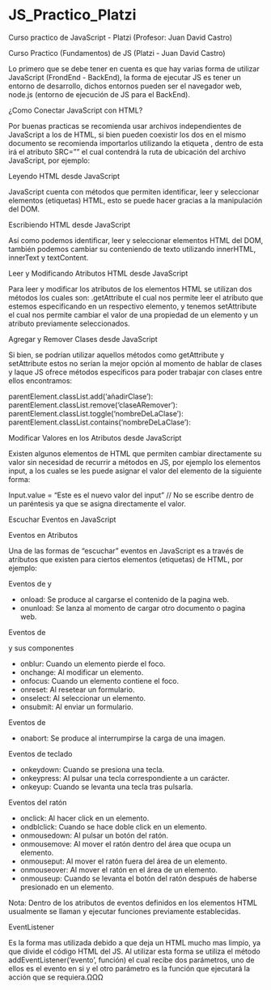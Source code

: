 # JS_Practico_Platzi
Curso practico de JavaScript - Platzi (Profesor: Juan David Castro)

Curso Practico (Fundamentos) de JS (Platzi - Juan David Castro)

Lo primero que se debe tener en cuenta es que hay varias forma de utilizar JavaScript (FrondEnd - BackEnd), la forma de ejecutar JS es tener un entorno de desarrollo, dichos entornos pueden ser el navegador web, node.js (entorno de ejecución de JS para el BackEnd). 

¿Como Conectar JavaScript con HTML? 

Por buenas practicas se recomienda usar archivos independientes de JavaScript a los de HTML, si bien pueden coexistir los dos en el mismo documento se recomienda importarlos utilizando la etiqueta <script></script>, dentro de esta irá el atributo SRC=”” el cual contendrá la ruta de ubicación del archivo JavaScript, por ejemplo: 

<script src=“./ruta_de_ubicación_archivo_javascript”></script>

Leyendo HTML desde JavaScript

JavaScript cuenta con métodos que permiten identificar, leer y seleccionar elementos (etiquetas) HTML, esto se puede hacer gracias a la manipulación del DOM. 

Escribiendo HTML desde JavaScript

Así como podemos identificar, leer y seleccionar elementos HTML del DOM, también podemos cambiar su conteniendo de texto utilizando innerHTML, innerText y textContent.

Leer y Modificando Atributos HTML desde JavaScript

Para leer y modificar los atributos de los elementos HTML se utilizan dos métodos los cuales son: .getAttribute el cual nos permite leer el atributo que estemos especificando en un respectivo elemento, y tenemos setAttribute el cual nos permite cambiar el valor de una propiedad de un elemento y un atributo previamente seleccionados.

Agregar y Remover Clases desde JavaScript

Si bien, se podrían utilizar aquellos métodos como getAttribute y setAttribute estos no serían la mejor opción al momento de hablar de clases y laque JS ofrece métodos específicos para poder trabajar con clases entre ellos encontramos:

parentElement.classList.add(‘añadirClase’):
parentElement.classList.remove(‘claseARemover’):
parentElement.classList.toggle(‘nombreDeLaClase’):
parentElement.classList.contains(‘nombreDeLaClase’):

Modificar Valores en los Atributos desde JavaScript

Existen algunos elementos de HTML que permiten cambiar directamente su valor sin necesidad de recurrir a métodos en JS, por ejemplo los elementos input, a los cuales se les puede asignar el valor del elemento de la siguiente forma:

Input.value = “Este es el nuevo valor del input” // No se escribe dentro de un paréntesis ya que se asigna directamente el valor.

Escuchar Eventos en JavaScript

Eventos en Atributos

Una de las formas de “escuchar” eventos en JavaScript es a través de atributos que existen para ciertos elementos (etiquetas) de HTML, por ejemplo:

Eventos de <body> y <frameset>

* onload: Se produce al cargarse el contenido de la pagina web.
* onunload: Se lanza al momento de cargar otro documento o pagina web.

Eventos de <form> y sus componentes

* onblur: Cuando un elemento pierde el foco.
* onchange: Al modificar un elemento.
* onfocus: Cuando un elemento contiene el foco.
* onreset: Al resetear un formulario.
* onselect: Al seleccionar un elemento.
* onsubmit: Al enviar un formulario.

Eventos de <img>

* onabort: Se produce al interrumpirse la carga de una imagen.

Eventos de teclado

* onkeydown: Cuando se presiona una tecla.
* onkeypress: Al pulsar una tecla correspondiente a un carácter.
* onkeyup: Cuando se levanta una tecla tras pulsarla.

Eventos del ratón 

* onclick: Al hacer click en un elemento.
* ondblclick: Cuando se hace doble click en un elemento.
* onmousedown: Al pulsar un botón del ratón.
* onmousemove: Al mover el ratón dentro del área que ocupa un elemento.
* onmouseput: Al mover el ratón fuera del área de un elemento.
* onmouseover: Al mover el ratón en el área de un elemento.
* onmouseup: Cuando se levanta el botón del ratón después de haberse presionado en un elemento.

Nota: Dentro de los atributos de eventos definidos en los elementos HTML usualmente se llaman y ejecutar funciones previamente establecidas.

EventListener

Es la forma mas utilizada debido a que deja un HTML mucho mas limpio, ya que divide el código HTML del JS. Al utilizar esta forma se utiliza el método addEventListener(‘evento’, función) el cual recibe dos parámetros, uno de ellos es el evento en si y el otro parámetro es la función que ejecutará la acción que se requiera.ΩΩΩ
